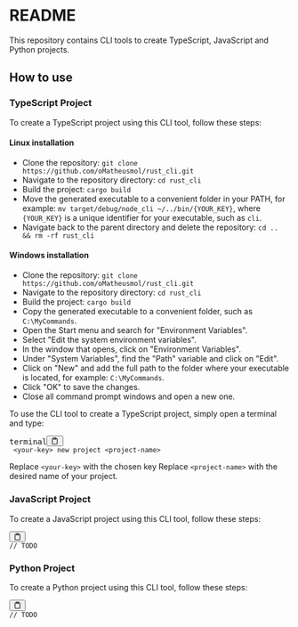 <div class="markdown prose w-full break-words dark:prose-invert light">
  <h1>README</h1>
  <p>
    This repository contains CLI tools to create TypeScript, JavaScript and
    Python projects.
  </p>
  <h2>How to use</h2>
  <h3>TypeScript Project</h3>
  <p>To create a TypeScript project using this CLI tool, follow these steps:</p>
  <h4>Linux installation</h4>
  <ul>
    <li>
      Clone the repository:
      <code>git clone https://github.com/oMatheusmol/rust_cli.git</code>
    </li>
    <li>Navigate to the repository directory: <code>cd rust_cli</code></li>
    <li>Build the project: <code>cargo build</code></li>
    <li>
      Move the generated executable to a convenient folder in your PATH, for
      example: <code>mv target/debug/node_cli ~/../bin/{YOUR_KEY}</code>, where
      <code>{YOUR_KEY}</code> is a unique identifier for your executable, such
      as <code>cli</code>.
    </li>
    <li>
      Navigate back to the parent directory and delete the repository:
      <code>cd .. &amp;&amp; rm -rf rust_cli</code>
    </li>
  </ul>
  <h4>Windows installation</h4>
  <ul>
    <li>
      Clone the repository:
      <code>git clone https://github.com/oMatheusmol/rust_cli.git</code>
    </li>
    <li>Navigate to the repository directory: <code>cd rust_cli</code></li>
    <li>Build the project: <code>cargo build</code></li>
    <li>
      Copy the generated executable to a convenient folder, such as
      <code>C:\MyCommands</code>.
    </li>
    <li>Open the Start menu and search for "Environment Variables".</li>
    <li>Select "Edit the system environment variables".</li>
    <li>In the window that opens, click on "Environment Variables".</li>
    <li>
      Under "System Variables", find the "Path" variable and click on "Edit".
    </li>
    <li>
      Click on "New" and add the full path to the folder where your executable
      is located, for example: <code>C:\MyCommands</code>.
    </li>
    <li>Click "OK" to save the changes.</li>
    <li>Close all command prompt windows and open a new one.</li>
  </ul>
  <p>
    To use the CLI tool to create a TypeScript project, simply open a terminal
    and type:
  </p>
  <pre><div class="bg-black mb-4 rounded-md"><div class="flex items-center relative text-gray-200 bg-gray-800 px-4 py-2 text-xs font-sans"><span class="">terminal</span><button class="flex ml-auto gap-2"><svg stroke="currentColor" fill="none" stroke-width="2" viewBox="0 0 24 24" stroke-linecap="round" stroke-linejoin="round" class="h-4 w-4" height="1em" width="1em" xmlns="http://www.w3.org/2000/svg"><path d="M16 4h2a2 2 0 0 1 2 2v14a2 2 0 0 1-2 2H6a2 2 0 0 1-2-2V6a2 2 0 0 1 2-2h2"></path><rect x="8" y="2" width="8" height="4" rx="1" ry="1"></rect></svg></button></div><div class="p-4 overflow-y-auto"><code class="!whitespace-pre hljs language-lua"><span class="hljs-built_in"></span> &lt;your-key&gt new project &lt;project-name&gt;
</code></div></div></pre>
  <p>
    Replace <code>&lt;your-key&gt;</code> with the chosen key Replace
    <code>&lt;project-name&gt;</code> with the desired name of your project.
  </p>
  <h3>JavaScript Project</h3>
  <p>To create a JavaScript project using this CLI tool, follow these steps:</p>
  <pre><div class="bg-black mb-4 rounded-md"><div class="flex items-center relative text-gray-200 bg-gray-800 px-4 py-2 text-xs font-sans"><span class=""></span><button class="flex ml-auto gap-2"><svg stroke="currentColor" fill="none" stroke-width="2" viewBox="0 0 24 24" stroke-linecap="round" stroke-linejoin="round" class="h-4 w-4" height="1em" width="1em" xmlns="http://www.w3.org/2000/svg"><path d="M16 4h2a2 2 0 0 1 2 2v14a2 2 0 0 1-2 2H6a2 2 0 0 1-2-2V6a2 2 0 0 1 2-2h2"></path><rect x="8" y="2" width="8" height="4" rx="1" ry="1"></rect></svg></button></div><div class="p-4 overflow-y-auto"><code class="!whitespace-pre hljs language-javascript"><span class="hljs-comment">// TODO</span>
</code></div></div></pre>
  <h3>Python Project</h3>
  <p>To create a Python project using this CLI tool, follow these steps:</p>
  <pre><div class="bg-black mb-4 rounded-md"><div class="flex items-center relative text-gray-200 bg-gray-800 px-4 py-2 text-xs font-sans"><span class=""></span><button class="flex ml-auto gap-2"><svg stroke="currentColor" fill="none" stroke-width="2" viewBox="0 0 24 24" stroke-linecap="round" stroke-linejoin="round" class="h-4 w-4" height="1em" width="1em" xmlns="http://www.w3.org/2000/svg"><path d="M16 4h2a2 2 0 0 1 2 2v14a2 2 0 0 1-2 2H6a2 2 0 0 1-2-2V6a2 2 0 0 1 2-2h2"></path><rect x="8" y="2" width="8" height="4" rx="1" ry="1"></rect></svg></button></div><div class="p-4 overflow-y-auto"><code class="!whitespace-pre hljs language-javascript"><span class="hljs-comment">// TODO</span>
</code></div></div></pre>
</div>
